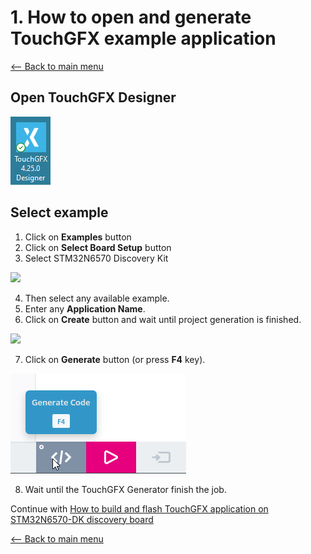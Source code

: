 # 1. How to open and generate TouchGFX example application
[<-- Back to main menu](README.md)
## Open TouchGFX Designer
![](imgs/designerIcon.png)
[](imgs/ESesSRgBlU.png)
## Select example
1. Click on **Examples** button
2. Click on **Select Board Setup** button
3. Select STM32N6570 Discovery Kit

![](imgs/designer01.gif)

4. Then select any available example.
5. Enter any **Application Name**.
6. Click on **Create** button and wait until project generation is finished.

![](imgs/designer02.gif)

7. Click on **Generate** button (or press **F4** key).

![](imgs/generate.png)

8. Wait until the TouchGFX Generator finish the job.

Continue with [How to build and flash TouchGFX application on STM32N6570-DK discovery board](02%20How%20to%20build%20and%20flash%20TouchGFX%20application%20on%20STM32N6570-DK%20discovery%20board.md)

[<-- Back to main menu](README.md)